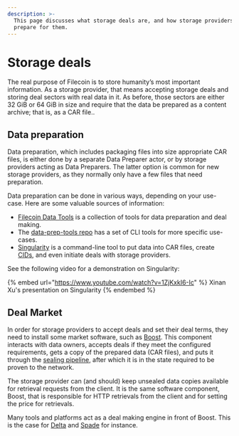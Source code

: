 ```yaml
---
description: >-
  This page discusses what storage deals are, and how storage providers can
  prepare for them.
---
```


# Storage deals

The real purpose of Filecoin is to store humanity’s most important information. As a storage provider, that means accepting storage deals and storing deal sectors with real data in it. As before, those sectors are either 32 GiB or 64 GiB in size and require that the data be prepared as a content archive; that is, as a CAR file..

## Data preparation

Data preparation, which includes packaging files into size appropriate CAR files, is either done by a separate Data Preparer actor, or by storage providers acting as Data Preparers. The latter option is common for new storage providers, as they normally only have a few files that need preparation.

Data preparation can be done in various ways, depending on your use-case. Here are some valuable sources of information:

* [Filecoin Data Tools](https://docs.filecoindata.tools/about/) is a collection of tools for data preparation and deal making.
* The [data-prep-tools repo](https://github.com/filecoin-project/data-prep-tools) has a set of CLI tools for more specific use-cases.
* [Singularity](https://github.com/tech-greedy/singularity) is a command-line tool to put data into CAR files, create [CIDs](../../reference/general/glossary#content-identifier-cid), and even initiate deals with storage providers.

See the following video for a demonstration on Singularity:

{% embed url="https://www.youtube.com/watch?v=1ZjKxkI6-Ic" %}
Xinan Xu's presentation on Singularity
{% endembed %}

## Deal Market

In order for storage providers to accept deals and set their deal terms, they need to install some market software, such as [Boost](https://boost.filecoin.io/). This component interacts with data owners, accepts deals if they meet the configured requirements, gets a copy of the prepared data (CAR files), and puts it through the [sealing pipeline](../architecture/sealing-pipeline.md), after which it is in the state required to be proven to the network.

The storage provider can (and should) keep unsealed data copies available for retrieval requests from the client. It is the same software component, Boost, that is responsible for HTTP retrievals from the client and for setting the price for retrievals.

Many tools and platforms act as a deal making engine in front of Boost. This is the case for [Delta](https://docs.filecoindata.tools/about/delta-tech-stack/overview-of-delta-technology-stack) and [Spade](https://github.com/ribasushi/spade) for instance.
